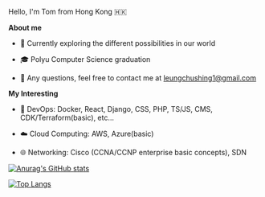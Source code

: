 Hello, I'm Tom from Hong Kong 🇭🇰

**About me**

- 🎯 Currently exploring the different possibilities in our world

- 🎓 Polyu Computer Science graduation

- 📩 Any questions, feel free to contact me at leungchushing1@gmail.com

**My Interesting**

- 🔧 DevOps: Docker, React, Django, CSS, PHP, TS/JS, CMS, CDK/Terraform(basic), etc...

- ☁️ Cloud Computing: AWS, Azure(basic)

- 🌐 Networking: Cisco (CCNA/CCNP enterprise basic concepts), SDN

[![Anurag's GitHub stats](https://github-readme-stats.vercel.app/api?username=TonnyWong1052&theme=react&show_icons=true&&count_private=true&theme=transparent)](https://github.com/anuraghazra/github-readme-stats)

[![Top Langs](https://github-readme-stats.vercel.app/api/top-langs/?username=TonnyWong1052&theme=react&langs_count=8&layout=compact&theme=transparent)](https://github.com/anuraghazra/github-readme-stats)
